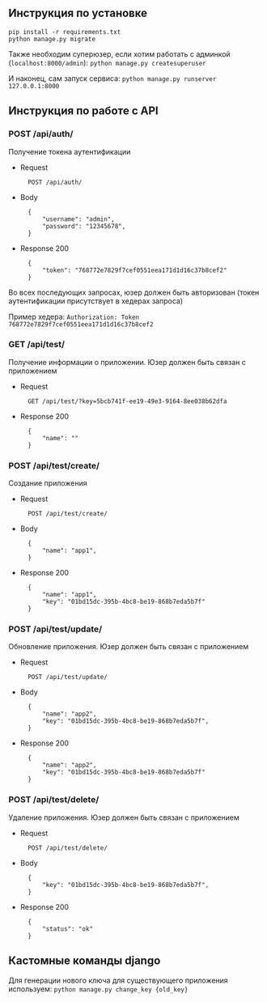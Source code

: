 ## Инструкция по установке
```
pip install -r requirements.txt
python manage.py migrate
```

Также необходим суперюзер, если хотим работать с админкой (`localhost:8000/admin`): `python manage.py createsuperuser`

И наконец, сам запуск сервиса: `python manage.py runserver 127.0.0.1:8000`

## Инструкция по работе с API

### POST /api/auth/
Получение токена аутентификации
+ Request
        
        POST /api/auth/

+ Body

        {
            "username": "admin",
            "password": "12345678",
        }
 
        
+ Response 200

        {
            "token": "768772e7829f7cef0551eea171d1d16c37b8cef2"
        }
        
        
        
Во всех последующих запросах, юзер должен быть авторизован (токен аутентификации присутствует в хедерах запроса)

Пример хедера: `Authorization: Token 768772e7829f7cef0551eea171d1d16c37b8cef2`


### GET /api/test/
Получение информации о приложении.  Юзер должен быть связан с приложением 
+ Request
        
        GET /api/test/?key=5bcb741f-ee19-49e3-9164-8ee038b62dfa
 
        
+ Response 200

        {
            "name": ""
        }


### POST /api/test/create/
Создание приложения
+ Request
        
        POST /api/test/create/

+ Body

        {
            "name": "app1",
        }
 
        
+ Response 200

        {
            "name": "app1",
            "key": "01bd15dc-395b-4bc8-be19-868b7eda5b7f"
        }

### POST /api/test/update/
Обновление приложения. Юзер должен быть связан с приложением 
+ Request
        
        POST /api/test/update/

+ Body

        {
            "name": "app2",
            "key": "01bd15dc-395b-4bc8-be19-868b7eda5b7f",
        }
 
        
+ Response 200

        {
            "name": "app2",
            "key": "01bd15dc-395b-4bc8-be19-868b7eda5b7f"
        }
        
        
### POST /api/test/delete/
Удаление приложения. Юзер должен быть связан с приложением 
+ Request
        
        POST /api/test/delete/

+ Body

        {
            "key": "01bd15dc-395b-4bc8-be19-868b7eda5b7f",
        }
 
        
+ Response 200

        {
            "status": "ok"
        }
        
## Кастомные команды django
Для генерации нового ключа для существующего приложения используем: `python manage.py change_key {old_key}`